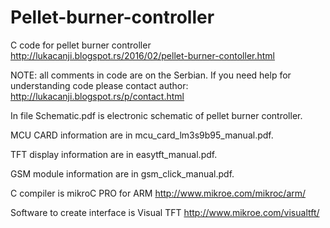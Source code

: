 # Pellet-burner-controller
C code for pellet burner controller
http://lukacanji.blogspot.rs/2016/02/pellet-burner-contoller.html

NOTE: all comments in code are on the Serbian.
If you need help for understanding code please contact author: http://lukacanji.blogspot.rs/p/contact.html

In file Schematic.pdf is electronic schematic of pellet burner controller.

MCU CARD information are in mcu_card_lm3s9b95_manual.pdf.

TFT display information are in easytft_manual.pdf.

GSM module information are in gsm_click_manual.pdf.

C compiler is mikroC PRO for ARM http://www.mikroe.com/mikroc/arm/

Software to create interface is Visual TFT http://www.mikroe.com/visualtft/
